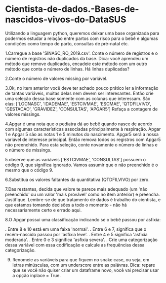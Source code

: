 # Cientista-de-dados.-Bases-de-nascidos-vivos-do-DataSUS
Utilizando a linguagem python, queremos deixar uma base organizada para podermos estudar a relação entre partos com risco para o bebê e algumas condições como tempo de parto, consultas de pré-natal etc.

1.Carregue a base 'SINASC_RO_2019.csv'. Conte o número de registros e o número de registros não duplicados da base. Dica: você aprendeu um método que remove duplicados, encadeie este método com um outro método que conta o número de linhas. Há linhas duplicadas?

2.Conte o número de valores missing por variável.

3.Ok, no item anterior você deve ter achado pouco prático ler a informação de tantas variáveis, muitas delas nem devem ser interesantes. Então crie uma seleção dessa base somente com as colunas que interessam. São elas:  ['LOCNASC', 'IDADEMAE', 'ESTCIVMAE', 'ESCMAE', 'QTDFILVIVO',   'GESTACAO', 'GRAVIDEZ', 'CONSULTAS', 'APGAR5']  Refaça a contagem de valores missings.

4.Apgar é uma nota que o pediatra dá ao bebê quando nasce de acordo com algumas características associadas principalmente à respiração. Apgar 1 e Apgar 5 são as notas 1 e 5 minutos do nascimento. Apgar5 será a nossa variável de interesse principal. Então remova todos os registros com Apgar5 não preenchido. Para esta seleção, conte novamente o número de linhas e o número de missings.

5.observe que as variáveis ['ESTCIVMAE', 'CONSULTAS'] possuem o código 9, que significa ignorado. Vamos assumir que o não preenchido é o mesmo que o código 9.

6.Substitua os valores faltantes da quantitativa (QTDFILVIVO) por zero.

7.Das restantes, decida que valore te parece mais adequado (um 'não preenchido' ou um valor 'mais provável' como no item anterior) e preencha. Justifique. Lembre-se de que tratamento de dados é trabalho do cientista, e que estamos tomando decisões a todo o momento - não há necessariamente certo e errado aqui.

8.O Apgar possui uma classificação indicando se o bebê passou por asfixia:

. Entre 8 e 10 está em uma faixa 'normal'.
. Entre 6 e 7, significa que o recém-nascido passou por 'asfixia leve'.
. Entre 4 e 5 significa 'asfixia moderada'.
. Entre 0 e 3 significa 'asfixia severa'.
. Crie uma categorização dessa variável com essa codificação e calcule as frequências dessa categorização.

9. Renomeie as variáveis para que fiquem no snake case, ou seja, em letras minúsculas, com um underscore entre as palávras. Dica: repare que se você não quiser criar um dataframe novo, você vai precisar usar a opção inplace = True.
